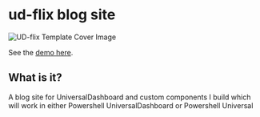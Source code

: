# ud-flix blog site

![UD-flix Template Cover Image](https://pbs.twimg.com/profile_banners/189624522/1574197312/600x200)

See the [demo here](https://psdevuk.github.io/).

## What is it?

A blog site for UniversalDashboard and custom components I build which will work in either Powershell UniversalDashboard or Powershell Universal
